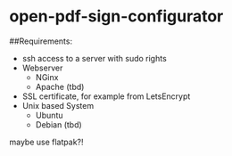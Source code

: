 # open-pdf-sign-configurator

##Requirements:
* ssh access to a server with sudo rights
* Webserver
	* NGinx
	* Apache (tbd)
* SSL certificate, for example from LetsEncrypt
* Unix based System
	* Ubuntu
	* Debian (tbd)

maybe use flatpak?!


